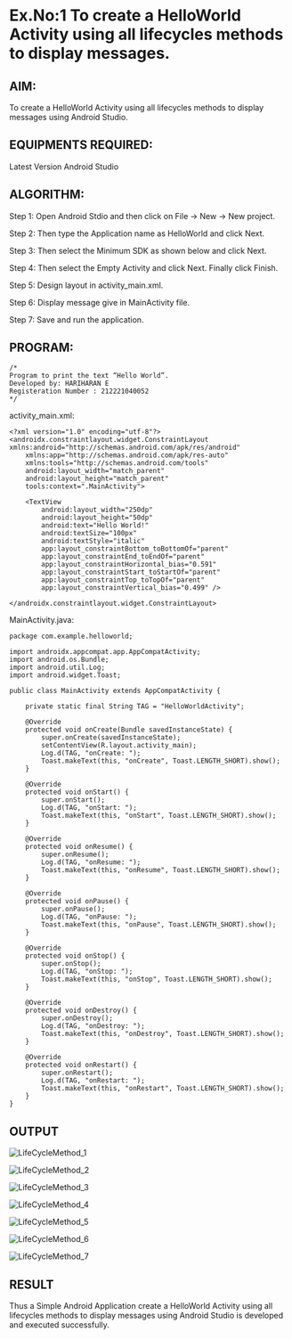 # Ex.No:1 To create a HelloWorld Activity using all lifecycles methods to display messages.


## AIM:

To create a HelloWorld Activity using all lifecycles methods to display messages using Android Studio.

## EQUIPMENTS REQUIRED:

Latest Version Android Studio

## ALGORITHM:

Step 1: Open Android Stdio and then click on File -> New -> New project.

Step 2: Then type the Application name as HelloWorld and click Next. 

Step 3: Then select the Minimum SDK as shown below and click Next.

Step 4: Then select the Empty Activity and click Next. Finally click Finish.

Step 5: Design layout in activity_main.xml.

Step 6: Display message give in MainActivity file.

Step 7: Save and run the application.

## PROGRAM:
```
/*
Program to print the text “Hello World”.
Developed by: HARIHARAN E
Registeration Number : 212221040052
*/
```
activity_main.xml:
```
<?xml version="1.0" encoding="utf-8"?>
<androidx.constraintlayout.widget.ConstraintLayout xmlns:android="http://schemas.android.com/apk/res/android"
    xmlns:app="http://schemas.android.com/apk/res-auto"
    xmlns:tools="http://schemas.android.com/tools"
    android:layout_width="match_parent"
    android:layout_height="match_parent"
    tools:context=".MainActivity">

    <TextView
        android:layout_width="250dp"
        android:layout_height="50dp"
        android:text="Hello World!"
        android:textSize="100px"
        android:textStyle="italic"
        app:layout_constraintBottom_toBottomOf="parent"
        app:layout_constraintEnd_toEndOf="parent"
        app:layout_constraintHorizontal_bias="0.591"
        app:layout_constraintStart_toStartOf="parent"
        app:layout_constraintTop_toTopOf="parent"
        app:layout_constraintVertical_bias="0.499" />

</androidx.constraintlayout.widget.ConstraintLayout>
```
MainActivity.java:
```
package com.example.helloworld;

import androidx.appcompat.app.AppCompatActivity;
import android.os.Bundle;
import android.util.Log;
import android.widget.Toast;

public class MainActivity extends AppCompatActivity {

    private static final String TAG = "HelloWorldActivity";

    @Override
    protected void onCreate(Bundle savedInstanceState) {
        super.onCreate(savedInstanceState);
        setContentView(R.layout.activity_main);
        Log.d(TAG, "onCreate: ");
        Toast.makeText(this, "onCreate", Toast.LENGTH_SHORT).show();
    }

    @Override
    protected void onStart() {
        super.onStart();
        Log.d(TAG, "onStart: ");
        Toast.makeText(this, "onStart", Toast.LENGTH_SHORT).show();
    }

    @Override
    protected void onResume() {
        super.onResume();
        Log.d(TAG, "onResume: ");
        Toast.makeText(this, "onResume", Toast.LENGTH_SHORT).show();
    }

    @Override
    protected void onPause() {
        super.onPause();
        Log.d(TAG, "onPause: ");
        Toast.makeText(this, "onPause", Toast.LENGTH_SHORT).show();
    }

    @Override
    protected void onStop() {
        super.onStop();
        Log.d(TAG, "onStop: ");
        Toast.makeText(this, "onStop", Toast.LENGTH_SHORT).show();
    }

    @Override
    protected void onDestroy() {
        super.onDestroy();
        Log.d(TAG, "onDestroy: ");
        Toast.makeText(this, "onDestroy", Toast.LENGTH_SHORT).show();
    }

    @Override
    protected void onRestart() {
        super.onRestart();
        Log.d(TAG, "onRestart: ");
        Toast.makeText(this, "onRestart", Toast.LENGTH_SHORT).show();
    }
}
```
## OUTPUT


![LifeCycleMethod_1](https://github.com/hariharan0033/Mobile-Application-Development/assets/125666185/b32ed47c-f82e-4e53-8cb2-44fccfa5cd27)

![LifeCycleMethod_2](https://github.com/hariharan0033/Mobile-Application-Development/assets/125666185/7979d0cd-1762-4012-a599-6bf8842f29c7)

![LifeCycleMethod_3](https://github.com/hariharan0033/Mobile-Application-Development/assets/125666185/baa185e0-e033-4d3a-9bcd-ba6de7ca0f54)


![LifeCycleMethod_4](https://github.com/hariharan0033/Mobile-Application-Development/assets/125666185/b01a475b-4570-4ebd-8e99-817718c541b9)

![LifeCycleMethod_5](https://github.com/hariharan0033/Mobile-Application-Development/assets/125666185/7ec9fac4-af47-4094-9af0-55d9b9d32227)

![LifeCycleMethod_6](https://github.com/hariharan0033/Mobile-Application-Development/assets/125666185/bfda1577-9dee-464e-8b6a-ef864c55bcca)

![LifeCycleMethod_7](https://github.com/hariharan0033/Mobile-Application-Development/assets/125666185/3ad4b95a-46d7-482c-955f-5cb8adc424f7)


## RESULT
Thus a Simple Android Application create a HelloWorld Activity using all lifecycles methods to display messages using Android Studio is developed and executed successfully.
